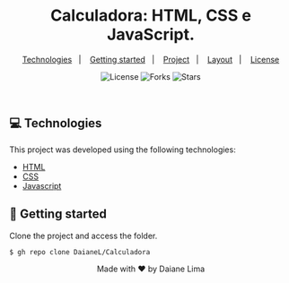 <h1 align="center">
  Calculadora: HTML, CSS e JavaScript.
</h1>

<p align="center">
  <a href="#-technologies">Technologies</a>&nbsp;&nbsp;&nbsp;|&nbsp;&nbsp;&nbsp;
  <a href="#-layout">Getting started</a>&nbsp;&nbsp;&nbsp;|&nbsp;&nbsp;&nbsp;
  <a href="#-project">Project</a>&nbsp;&nbsp;&nbsp;|&nbsp;&nbsp;&nbsp;
  <a href="#-layout">Layout</a>&nbsp;&nbsp;&nbsp;|&nbsp;&nbsp;&nbsp;
  <a href="#-license">License</a>
</p>

<p align="center">
  <img  src="https://img.shields.io/static/v1?label=license&message=MIT&color=5965E0&labelColor=121214" alt="License">
  
  <img src="https://img.shields.io/github/forks/JorgeFPeres/App_React_PodCastr?label=forks&message=MIT&color=5965E0&labelColor=121214" alt="Forks">

  <img src="https://img.shields.io/github/stars/JorgeFPeres/App_React_PodCastr?label=stars&message=MIT&color=5965E0&labelColor=121214" alt="Stars">
</p>

<br>

## 💻 Technologies

This project was developed using the following technologies:

- [HTML](https://#)
- [CSS](https://#)
- [Javascript](https://#)



## 🚀 Getting started

Clone the project and access the folder.

```bash
$ gh repo clone DaianeL/Calculadora
```


<p align="center">Made with ❤️ by Daiane Lima</p>
